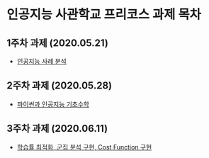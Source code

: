 # 인공지능 사관학교 프리코스 과제 목차 

## 1주차 과제 (2020.05.21)

- [인공지능 사례 분석 ](https://github.com/BosengJ/Gwangju/blob/master/1주차_과제.ipynb)

## 2주차 과제 (2020.05.28)

- [파이썬과 인공지능 기초수학](https://github.com/BosengJ/Gwangju/blob/master/2주차과제.ipynb)

## 3주차 과제 (2020.06.11)

- [학습률 최적화, 군집 분석 구현, Cost Function 구현](https://github.com/BosengJ/Gwangju/blob/master/3주차_과제.ipynb)


